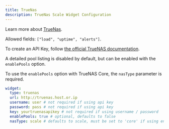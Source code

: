 ```yaml
---
title: TrueNas
description: TrueNas Scale Widget Configuration
---
```


Learn more about [TrueNas](https://www.truenas.com/).

Allowed fields: `["load", "uptime", "alerts"]`.

To create an API Key, follow [the official TrueNAS documentation](https://www.truenas.com/docs/scale/scaletutorials/toptoolbar/managingapikeys/).

A detailed pool listing is disabled by default, but can be enabled with the `enablePools` option.

To use the `enablePools` option with TrueNAS Core, the `nasType` parameter is required.

```yaml
widget:
  type: truenas
  url: http://truenas.host.or.ip
  username: user # not required if using api key
  password: pass # not required if using api key
  key: yourtruenasapikey # not required if using username / password
  enablePools: true # optional, defaults to false
  nasType: scale # defaults to scale, must be set to 'core' if using enablePools with TrueNAS Core
```
